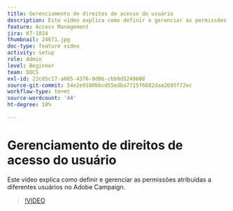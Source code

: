 ```yaml
---
title: Gerenciamento de direitos de acesso do usuário
description: Este vídeo explica como definir e gerenciar as permissões atribuídas a diferentes usuários no Adobe Campaign.
feature: Access Management
jira: KT-1814
thumbnail: 24671.jpg
doc-type: feature video
activity: setup
role: Admin
level: Beginner
team: DOCS
exl-id: 22c05c17-a085-4376-9d06-cbb9d5249608
source-git-commit: 54e2e9180bbcd55edba7715f6682daa2695f72ec
workflow-type: tm+mt
source-wordcount: '44'
ht-degree: 18%

---
```


# Gerenciamento de direitos de acesso do usuário

Este vídeo explica como definir e gerenciar as permissões atribuídas a diferentes usuários no Adobe Campaign.

>[!VIDEO](https://video.tv.adobe.com/v/24671?quality=12&learn=on)
